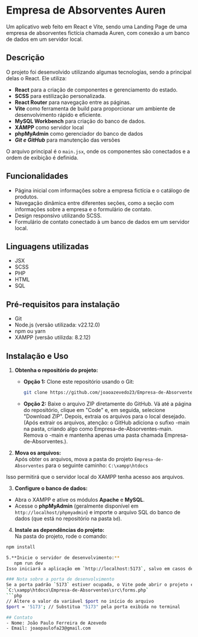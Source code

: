 # Empresa de Absorventes Auren
Um aplicativo web feito em React e Vite, sendo uma Landing Page de uma empresa de absorventes fictícia chamada Auren, com conexão a um banco de dados em um servidor local.

## Descrição
O projeto foi desenvolvido utilizando algumas tecnologias, sendo a principal delas o React.
Ele utiliza:  
- **React** para a criação de componentes e gerenciamento do estado.  
- **SCSS** para estilização personalizada.  
- **React Router** para navegação entre as páginas.
-  **Vite** como ferramenta de build para proporcionar um ambiente de desenvolvimento rápido e eficiente.  
-  **MySQL Workbench** para criação do banco de dados.
-  **XAMPP** como servidor local
-  **phpMyAdmin** como gerenciador do banco de dados
-  ***Git e GitHub*** para manutenção das versões

O arquivo principal é o `main.jsx`, onde os componentes são conectados e a ordem de exibição é definida.


## Funcionalidades
- Página inicial com informações sobre a empresa fictícia e o catálogo de produtos.  
- Navegação dinâmica entre diferentes seções, como a seção com informações sobre a empresa e o formulário de contato.  
- Design responsivo utilizando SCSS.
- Formulário de contato conectado à um banco de dados em um servidor local.
  
## Linguagens utilizadas
- JSX
- SCSS
- PHP
- HTML
- SQL  

## Pré-requisitos para instalação
- Git 
- Node.js (versão utilizada: v22.12.0)
- npm ou yarn
- XAMPP (versão utilizda: 8.2.12)

## Instalação e Uso
1. **Obtenha o repositório do projeto:**
   - **Opção 1:** Clone este repositório usando o Git:  
     ```bash
     git clone https://github.com/joaoazevedo23/Empresa-de-Absorventes.git
     ```
   - **Opção 2:** Baixe o arquivo ZIP diretamente do GitHub. Vá até a página do repositório, clique em "Code" e, em seguida, selecione "Download ZIP". Depois, extraia os arquivos para o local desejado. (Após extrair os arquivos, atenção: o GitHub adiciona o sufixo -main na pasta, criando algo como Empresa-de-Absorventes-main. Remova o -main e mantenha apenas uma pasta chamada Empresa-de-Absorventes.).

2. **Mova os arquivos:**  
   Após obter os arquivos, mova a pasta do projeto `Empresa-de-Absorventes` para o seguinte caminho:  `C:\xampp\htdocs`

Isso permitirá que o servidor local do XAMPP tenha acesso aos arquivos.

3. **Configure o banco de dados:**
- Abra o XAMPP e ative os módulos **Apache** e **MySQL**.
- Acesse o **phpMyAdmin** (geralmente disponível em `http://localhost/phpmyadmin`) e importe o arquivo SQL do banco de dados (que está no repositório na pasta `bd`).

4. **Instale as dependências do projeto:**  
Na pasta do projeto, rode o comando:
```bash
npm install

5.**Inicie o servidor de desenvolvimento:**
   npm run dev
Isso iniciará a aplicação em `http://localhost:5173`, salvo em casos de conflito de portas (ver nota abaixo).

### Nota sobre a porta de desenvolvimento
Se a porta padrão `5173` estiver ocupada, o Vite pode abrir o projeto em outra porta. Caso isso ocorra, altere manualmente a variável `$port` no arquivo `forms.php`, localizado em:
`C:\xampp\htdocs\Empresa-de-Absorventes\src\forms.php`
```php
// Altere o valor da variável $port no início do arquivo
$port = '5173'; // Substitua "5173" pela porta exibida no terminal

## Contato
- Nome: João Paulo Ferreira de Azevedo
- Email: joaopaulofa23@gmail.com
